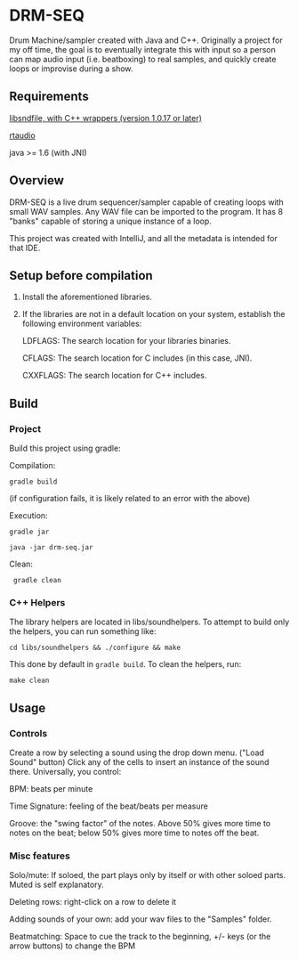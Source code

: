 
# DRM-SEQ

Drum Machine/sampler created with Java and C++. Originally a project for
my off time, the goal is to eventually integrate this with input so a
person can map audio input (i.e. beatboxing) to real samples, and
quickly create loops or improvise during a show.

## Requirements

[libsndfile, with C++ wrappers (version 1.0.17 or later)](http://www.mega-nerd.com/libsndfile/)

[rtaudio](https://www.music.mcgill.ca/~gary/rtaudio/)

java >= 1.6 (with JNI)

## Overview

DRM-SEQ is a live drum sequencer/sampler capable of creating loops with small
WAV samples.  Any WAV file can be imported to the program. It has 8 "banks"
capable of storing a unique instance of a loop.

This project was created with IntelliJ, and all the metadata is intended for
that IDE.

## Setup before compilation

1) Install the aforementioned libraries.

2) If the libraries are not in a default location on your system, establish
   the following environment variables:

   LDFLAGS: The search location for your libraries binaries.

   CFLAGS: The search location for C includes (in this case, JNI).

   CXXFLAGS: The search location for C++ includes.

## Build

### Project

Build this project using gradle:

Compilation:

    gradle build

(if configuration fails, it is likely related to an error with the above)

Execution:

    gradle jar

    java -jar drm-seq.jar

Clean:

     gradle clean

### C++ Helpers

The library helpers are located in libs/soundhelpers. To attempt to build only
the helpers, you can run something like:

    cd libs/soundhelpers && ./configure && make

This done by default in `gradle build`. To clean the helpers, run:

    make clean

## Usage

### Controls

Create a row by selecting a sound using the drop down menu. ("Load Sound" button)
Click any of the cells to insert an instance of the sound there. Universally, you control:

BPM: beats per minute

Time Signature: feeling of the beat/beats per measure

Groove: the "swing factor" of the notes. Above 50% gives more time to notes on
        the beat; below 50% gives more time to notes off the beat.

### Misc features

Solo/mute: If soloed, the part plays only by itself or with other soloed parts.
    Muted is self explanatory.

Deleting rows: right-click on a row to delete it

Adding sounds of your own: add your wav files to the "Samples" folder.

Beatmatching: Space to cue the track to the beginning, +/- keys (or the arrow buttons)
    to change the BPM
